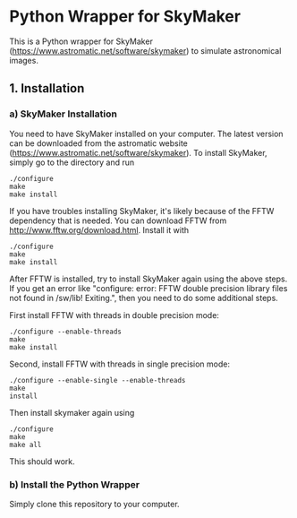 # Python Wrapper for SkyMaker

This is a Python wrapper for SkyMaker (https://www.astromatic.net/software/skymaker) to simulate astronomical images.

## 1. Installation

### a) SkyMaker Installation 
You need to have SkyMaker installed on your computer. The latest version can be downloaded from the astromatic website (https://www.astromatic.net/software/skymaker). To install SkyMaker, simply go to the directory and run
```
./configure
make
make install
```

If you have troubles installing SkyMaker, it's likely because of the FFTW dependency that is needed. You can download FFTW from http://www.fftw.org/download.html. Install it with
```
./configure
make
make install
```

After FFTW is installed, try to install SkyMaker again using the above steps. If you get an error like "configure: error: FFTW double precision library files not found in /sw/lib! Exiting.", then you need to do some additional steps.

First install FFTW with threads in double precision mode:
```
./configure --enable-threads
make
make install
```

Second, install FFTW with threads in single precision mode:
```
./configure --enable-single --enable-threads
make
install
```

Then install skymaker again using 
```
./configure
make
make all
```

This should work.

### b) Install the Python Wrapper

Simply clone this repository to your computer.
